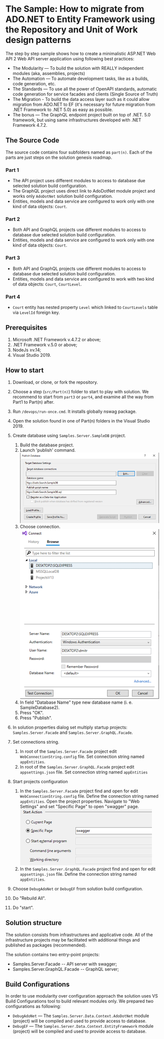 # The Sample: How to migrate from ADO.NET to Entity Framework using the Repository and Unit of Work design patterns

The step by step sample shows how to create a minimalistic ASP.NET Web API 2 Web API server application using following best practices:
* The Modularity — To build the solution with REALLY independent modules (aka, assemblies, projects)
* The Automation — To automate development tasks, like as a builds, code generation, etc.
* The Standards — To use all the power of OpenAPI standards, automatic code generation for service facades and clients (Single Source of Truth)
* The Migration - To build the data access layer such as it could allow migration from ADO.NET to EF (it's necessary for future migration from .NET Framework to .NET 5.0) as easy as possible.
* The bonus — The GraphQL endpoint project built on top of .NET. 5.0 framework, but using same infrastructures developed with .NET Framework 4.7.2.

## The Source Code

The source code contains four subfolders named as ``part(n)``. Each of the parts are just steps on the solution genesis roadmap.

### Part 1
* The API project uses different modules to access to database due selected solution build configuration.
* The GraphQL project uses direct link to AdoDotNet module project and works only ```AdoDotNet``` solution build configuration.
* Entities, models and data service are configured to work only with one kind of data objects: ```Court```.

### Part 2
* Both API and GraphQL projects use different modules to access to database due selected solution build configuration.
* Entities, models and data service are configured to work only with one kind of data objects: ```Court```.

### Part 3
* Both API and GraphQL projects use different modules to access to database due selected solution build configuration.
* Entities, models and data service are configured to work with two kind of data objects: ```Court```, ```CourtLevel```.

### Part 4
* ```Court``` entity has nested property ```Level``` which linked to ```CourtLevels``` table via ```LevelId``` foreign key.

## Prerequisites

1. Microsoft .NET Framework v.4.7.2 or above;
2. .NET Framework v.5.0 or above;
3. NodeJs ≥v.14;
4. Visual Studio 2019.

## How to start
1. Download, or clone, or fork the repository.
1. Choose a step (```src/Part(n)```) folder to start to play with solution. We recommend to start from ```part3``` or ```part4```, and examine all the way from Part1 to Part(n) after.
1. Run ```/devops/run-once.cmd```. It installs globally nswag package.
1. Open the solution found in one of Part(n) folders in the Visual Studio 2019.
1. Create database using ```Samples.Server.SampleDB``` project.
   1. Build the database project.
   1. Launch 'publish' command.   
   ![Publish Settings](/public/img/image01.png)   
   1. Choose connection.   
   ![Connection Settings](/public/img/image02.png)  
   3. In field "Database Name" type new database name (i. e. SampleDatabase2).
   4. Press "OK".
   5. Press "Publish".
   
1. In solution properties dialog set multiply startup projects: ```Samples.Server.Facade``` and ```Samples.Server.GraphQL.Facade```.
1. Set connections string.
   1. In root of the ```Samples.Server.Facade``` project edit ```WebConnectionString.config``` file. Set connection string named ```appEntities```.
   1. In root of the ```Samples.Server.GraphQL.Facade``` project edit ```appsettings.json``` file. Set connection string named ```appEntities```
1. Start projects configuration
   1. In the ```Samples.Server.Facade``` project find and open for edit ```WebConnectionString.config``` file. Define the connection string named ```appEntities```. Open the project properties. Navigate to "Web Settings" and set "Specific Page" to open "swagger" page.   
   ![Web Settings](/public/img/image03.png)
   1. In the ```Samples.Server.GraphQL.Facade``` project find and open for edit ```appsettings.json``` file. Define the connection string named ```appEntities```.
1. Choose ```DebugAdoNet``` or ```DebugEF``` from solution build configuration.
1. Do "Rebuild All".
1. Do "start".

## Solution structure

The solution consists from infrastructures and applicative code. All of the infrastructure projects may be facilitated with additional things and published as packages (recommended). 

The solution contains two entry-point projects:
* Samples.Server.Facade -- API server with swagger;
* Samples.Server.GraphQL.Facade -- GraphQL server;

## Build Configurations

In order to use modularity over configuration approach the solution uses VS Build Configurations tool to build relevant modules only. We prepared two configurations as following:
* ```DebugAdoNet``` — The ```Samples.Server.Data.Context.AdoDotNet``` module (project) will be compiled and used to provide access to database.
* ```DebugEF``` — The ```Samples.Server.Data.Context.EntityFramework``` module (project) will be compiled and used to provide access to database.


